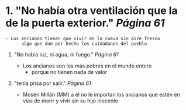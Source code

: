 # 1. "No había otra ventilación que la de la puerta exterior." *Página 61*
    - Los ancianos tienen que vivir en la cueva sin aire fresco
        - algo que dan por hecho los cuidadanos del pueblo

1. "No había luz, ni agua, ni fuego." *Página 61*
    - Los ancianos son los más pobres en el mundo entero
        - porque no tienen nada de valor

1. "tenía prisa por salir." *Página 61*
    - Mosén Millán (MM) a él no le importan los ancianos que estén en vías de morir y vivir sin su hijo inocente
